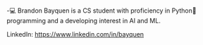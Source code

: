 -💻 Brandon Bayquen is a CS student with proficiency in Python🐍 programming and a developing interest in AI and ML.

LinkedIn: https://www.linkedin.com/in/bayquen
